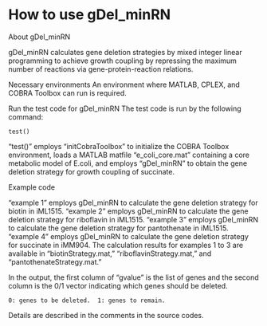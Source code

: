 # How to use gDel_minRN
About gDel_minRN

gDel_minRN calculates gene deletion strategies by mixed integer linear programming to achieve growth coupling by repressing the maximum number of reactions via gene-protein-reaction relations.


Necessary environments
An environment where MATLAB, CPLEX, and COBRA Toolbox can run is required.


Run the test code for gDel_minRN
The test code is run by the following command:

    test()

“test()” employs “initCobraToolbox” to initialize the COBRA Toolbox environment, loads a MATLAB matfile “e_coli_core.mat” containing a core metabolic model of E.coli, and employs “gDel_minRN” to obtain the gene deletion strategy for growth coupling of succinate.


Example code

“example 1” employs gDel_minRN to calculate the gene deletion strategy for biotin in iML1515.
“example 2” employs gDel_minRN to calculate the gene deletion strategy for riboflavin in iML1515.
“example 3” employs gDel_minRN to calculate the gene deletion strategy for pantothenate in iML1515.
“example 4” employs gDel_minRN to calculate the gene deletion strategy for succinate in iMM904.
The calculation results for examples 1 to 3 are available in “biotinStrategy.mat,” “riboflavinStrategy.mat,” and “pantothenateStrategy.mat.” 


In the output, the first column of “gvalue” is the list of genes and the second column is the 0/1 vector indicating which genes should be deleted.

    0: genes to be deleted.  1: genes to remain.

Details are described in the comments in the source codes.
